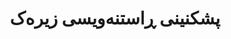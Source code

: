 ---
title: "پشکنینی ڕاستنەویسی زیرەک"
shortDescription: "سیستەمەکانی پشکنینی ڕاستنەویسی پێشکەوتوو بە بەکارهێنانی شیکردنەوەی مۆرفۆلۆژی و مۆدێلکردنی ئاماری"
description: "ڕێگەیەکی نوێ بۆ پشکنینی ڕاستنەویسی کوردی کە شیکردنەوەی مۆرفۆلۆژی و مۆدێلکردنی زمانە ئاماری بەکاردەهێنێت. سیستەمەکەی ئێمە مۆرفۆلۆژیای ئاڵۆزی کوردی بەڕێوەدەبات و ڕاستکردنەوەی ئاگادار لە پێشەوە دەدات بە وردی بەرز لە جۆراوجۆر دۆمەینی دەق."
icon: "fa-spell-check"
status: "active"
startDate: "2022-05-15"
paperIds: [5]
datasetIds: [8, 9]
technologies: ["شیکردنەوەی مۆرفۆلۆژی", "مۆدێلکردنی زمانە ئاماری", "فێربوونی ئامێر", "NLP"]
applications: ["یارمەتیدەری نووسین", "نەرمەکاڵەی پەروەردەیی", "ئامرازەکانی دروستکردنی ناوەڕۆک"]
team: ["zainab-hussein", "ahmad-kurdish"]
funding: "کۆنسۆرسیۆمی توێژینەوەی مرۆڤایەتی دیجیتاڵ"
publications: 1
datasets: 2
draft: false
--- 